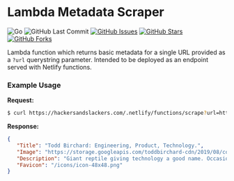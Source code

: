 # Lambda Metadata Scraper

![Go](https://img.shields.io/badge/Go-1.14-blue.svg?logo=go&longCache=true&logoColor=white&colorB=88C0D0&style=flat-square&colorA=4c566a)
![GitHub Last Commit](https://img.shields.io/github/last-commit/google/skia.svg?style=flat-square&colorA=4c566a&colorB=a3be8c)
[![GitHub Issues](https://img.shields.io/github/issues/toddbirchard/lambda-metadata-scraper.svg?style=flat-square&colorA=4c566a&colorB=ebcb8b)](https://github.com/toddbirchard/lambda-metadata-scraper/issues)
[![GitHub Stars](https://img.shields.io/github/stars/toddbirchard/lambda-metadata-scraper.svg?style=flat-square&colorB=ebcb8b&colorA=4c566a)](https://github.com/toddbirchard/lambda-metadata-scraper/stargazers)
[![GitHub Forks](https://img.shields.io/github/forks/toddbirchard/lambda-metadata-scraper.svg?style=flat-square&colorA=4c566a&colorB=ebcb8b)](https://github.com/toddbirchard/lambda-metadata-scraper/network)

Lambda function which returns basic metadata for a single URL provided as a `?url` querystring parameter. Intended to be deployed as an endpoint served with Netlify functions.

### Example Usage

**Request:**
```bash
$ curl https://hackersandslackers.com/.netlify/functions/scrape?url=https://toddbirchard.com
```

**Response:**
```json
{
   "Title": "Todd Birchard: Engineering, Product, Technology.",
   "Image": "https://storage.googleapis.com/toddbirchard-cdn/2019/08/cover.jpeg",
   "Description": "Giant reptile giving technology a good name. Occasional tangents of mass destruction. Made in Silicon Alley.",
   "Favicon": "/icons/icon-48x48.png"
}
```
